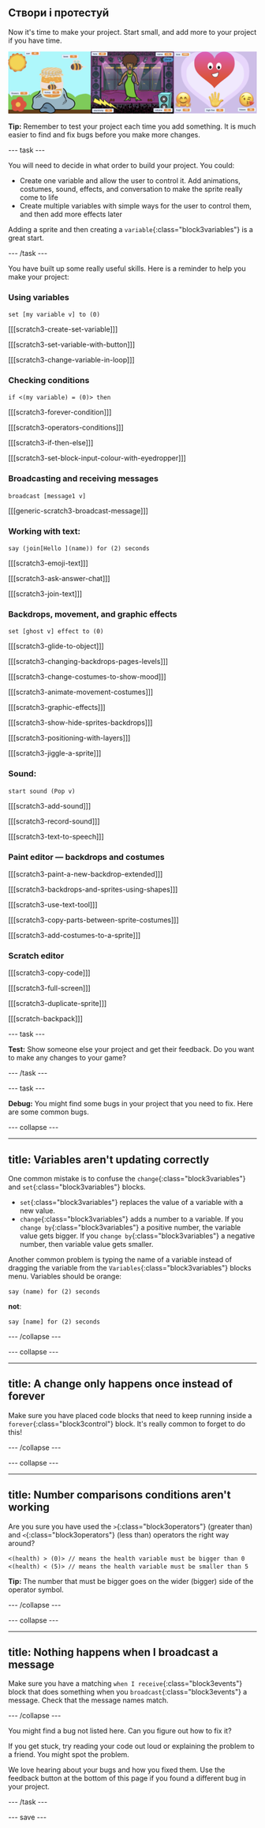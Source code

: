## Створи і протестуй

Now it's time to make your project. Start small, and add more to your project if you have time.

![](images/step3_image.png)

**Tip:** Remember to test your project each time you add something. It is much easier to find and fix bugs before you make more changes.

--- task ---

You will need to decide in what order to build your project. You could:

+ Create one variable and allow the user to control it. Add animations, costumes, sound, effects, and conversation to make the sprite really come to life
+ Create multiple variables with simple ways for the user to control them, and then add more effects later

Adding a sprite and then creating a `variable`{:class="block3variables"} is a great start.

--- /task ---

You have built up some really useful skills. Here is a reminder to help you make your project:

### Using variables

```blocks3
set [my variable v] to (0)
```

[[[scratch3-create-set-variable]]]

[[[scratch3-set-variable-with-button]]]

[[[scratch3-change-variable-in-loop]]]

### Checking conditions

```blocks3
if <(my variable) = (0)> then
```

[[[scratch3-forever-condition]]]

[[[scratch3-operators-conditions]]]

[[[scratch3-if-then-else]]]

[[[scratch3-set-block-input-colour-with-eyedropper]]]

### Broadcasting and receiving messages

```blocks3
broadcast [message1 v]
```

[[[generic-scratch3-broadcast-message]]]

### Working with text:

```blocks3
say (join[Hello ](name)) for (2) seconds
```

[[[scratch3-emoji-text]]]

[[[scratch3-ask-answer-chat]]]

[[[scratch3-join-text]]]

### Backdrops, movement, and graphic effects

```blocks3
set [ghost v] effect to (0)
```

[[[scratch3-glide-to-object]]]

[[[scratch3-changing-backdrops-pages-levels]]]

[[[scratch3-change-costumes-to-show-mood]]]

[[[scratch3-animate-movement-costumes]]]

[[[scratch3-graphic-effects]]]

[[[scratch3-show-hide-sprites-backdrops]]]

[[[scratch3-positioning-with-layers]]]

[[[scratch3-jiggle-a-sprite]]]

### Sound:

```blocks3
start sound (Pop v)
```

[[[scratch3-add-sound]]]

[[[scratch3-record-sound]]]

[[[scratch3-text-to-speech]]]

### Paint editor — backdrops and costumes

[[[scratch3-paint-a-new-backdrop-extended]]]

[[[scratch3-backdrops-and-sprites-using-shapes]]]

[[[scratch3-use-text-tool]]]

[[[scratch3-copy-parts-between-sprite-costumes]]]

[[[scratch3-add-costumes-to-a-sprite]]]

### Scratch editor

[[[scratch3-copy-code]]]

[[[scratch3-full-screen]]]

[[[scratch3-duplicate-sprite]]]

[[[scratch-backpack]]]


--- task ---

**Test:** Show someone else your project and get their feedback. Do you want to make any changes to your game?

--- /task ---

--- task ---

**Debug:** You might find some bugs in your project that you need to fix. Here are some common bugs.


--- collapse ---

---
title: Variables aren't updating correctly
---

One common mistake is to confuse the `change`{:class="block3variables"} and `set`{:class="block3variables"} blocks.

+ `set`{:class="block3variables"} replaces the value of a variable with a new value.
+ `change`{:class="block3variables"} adds a number to a variable. If you `change by`{:class="block3variables"} a positive number, the variable value gets bigger. If you `change by`{:class="block3variables"} a negative number, then variable value gets smaller.


Another common problem is typing the name of a variable instead of dragging the variable from the `Variables`{:class="block3variables"} blocks menu. Variables should be orange:

```blocks3
say (name) for (2) seconds
```

**not**:

```blocks3
say [name] for (2) seconds
```

--- /collapse ---

--- collapse ---

---
title: A change only happens once instead of forever
---

Make sure you have placed code blocks that need to keep running inside a `forever`{:class="block3control"} block. It's really common to forget to do this!

--- /collapse ---

--- collapse ---

---
title: Number comparisons conditions aren't working
---

Are you sure you have used the `>`{:class="block3operators"} (greater than) and `<`{:class="block3operators"} (less than) operators the right way around?

```blocks3
<(health) > (0)> // means the health variable must be bigger than 0
<(health) < (5)> // means the health variable must be smaller than 5
```

**Tip:** The number that must be bigger goes on the wider (bigger) side of the operator symbol.

--- /collapse ---

--- collapse ---

---
title: Nothing happens when I broadcast a message
---

Make sure you have a matching `when I receive`{:class="block3events"} block that does something when you `broadcast`{:class="block3events"} a message. Check that the message names match.

--- /collapse ---

You might find a bug not listed here. Can you figure out how to fix it?

If you get stuck, try reading your code out loud or explaining the problem to a friend. You might spot the problem.

We love hearing about your bugs and how you fixed them. Use the feedback button at the bottom of this page if you found a different bug in your project.

--- /task ---


--- save ---


